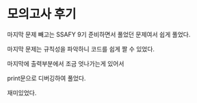 # 모의고사 후기

마지막 문제 빼고는 SSAFY 9기 준비하면서 풀었던 문제여서 쉽게 풀었다.

마지막 문제는 규칙성을 파악하니 코드를 쉽게 짤 수 있었다.

마지막에 출력부분에서 조금 엇나가는게 있어서

print문으로 디버깅하여 풀었다.

재미있었다.